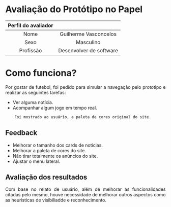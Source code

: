 # Avaliação do Protótipo no Papel

| Perfil do avaliador |                         |
| :-----------------: | :---------------------: |
|        Nome         |  Guilherme Vasconcelos  |
|        Sexo         |        Masculino        |
|      Profissão      | Desenvolver de software |

# Como funciona?

<p align = "justify"> Por gostar de futebol, foi pedido para simular a navegação pelo prototipo e realizar as seguintes tarefas: </p>

- Ver alguma notícia.
- Acompanhar algum jogo em tempo real.

```bash
    Foi mostrado ao usuário, a paleta de cores original do site.
```

## Feedback

- Melhorar o tamanho dos cards de notícias.
- Melhorar a paleta de cores do site.
- Não tirar totalmente os anúncios do site.
- Ajustar o menu lateral.

## Avaliação dos resultados

<p align="justify">Com base no relato de usuário, além de melhorar as funcionalidades citadas pelo mesmo, houve necessidade de melhorar outros aspectos como as heuristicas de visibiliadde e reconhecimento.</p>
